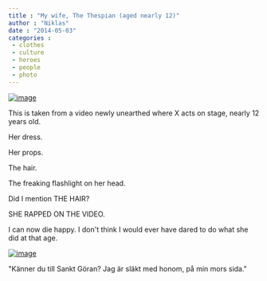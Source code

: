 ```yaml
---
title : "My wife, The Thespian (aged nearly 12)"
author : "Niklas"
date : "2014-05-03"
categories : 
 - clothes
 - culture
 - heroes
 - people
 - photo
---
```


[![image](https://niklasblog.com/wp-content/wpid-20140503_120955.jpg "20140503_120955.jpg")](https://niklasblog.com/wp-content/wpid-20140503_1209551.jpg)

This is taken from a video newly unearthed where X acts on stage, nearly 12 years old.

Her dress.

Her props.

The hair.

The freaking flashlight on her head.

Did I mention THE HAIR?

SHE RAPPED ON THE VIDEO.

I can now die happy. I don't think I would ever have dared to do what she did at that age.

[![image](https://niklasblog.com/wp-content/wpid-20140503_120953.jpg "20140503_120953.jpg")](https://niklasblog.com/wp-content/wpid-20140503_1209531.jpg)

"Känner du till Sankt Göran? Jag är släkt med honom, på min mors sida."
